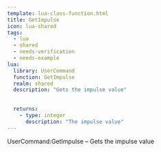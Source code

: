 ```yaml
---
template: lua-class-function.html
title: GetImpulse
icon: lua-shared
tags:
  - lua
  - shared
  - needs-verification
  - needs-example
lua:
  library: UserCommand
  function: GetImpulse
  realm: shared
  description: "Gets the impulse value"
  
  
  returns:
    - type: integer
      description: "The impulse value"
---
```


<div class="lua__search__keywords">
UserCommand:GetImpulse &#x2013; Gets the impulse value
</div>
